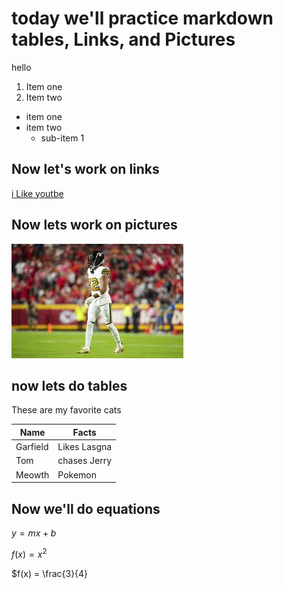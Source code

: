 # today we'll practice markdown tables, Links, and Pictures

hello

1. Item one
2. Item two


- item one
- item two
	* sub-item 1



## Now let's work on links


[i Like youtbe](http://www.youtube.com)

## Now lets work on pictures

![Here's a picture of a football player](football.jpg)

## now lets do tables

These are my favorite cats

| Name | Facts |
| ---  | --- |
| Garfield | Likes Lasgna |
| Tom | chases Jerry |
| Meowth | Pokemon |

## Now we'll do equations

$y = mx + b$

$f(x) = x^2$

$f(x) = \frac{3}{4} 

